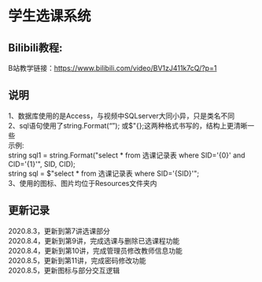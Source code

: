 # 学生选课系统  
## Bilibili教程:  
B站教学链接：https://www.bilibili.com/video/BV1zJ411k7cQ/?p=1  
## 说明
1、数据库使用的是Access，与视频中SQLserver大同小异，只是类名不同  
2、sql语句使用了string.Format(“”); 或$"{};这两种格式书写的，结构上更清晰一些  
示例:  
string sql1 = string.Format("select * from 选课记录表 where SID='{0}' and CID='{1}'", SID, CID);  
string sql = $"select * from 选课记录表 where SID='{SID}'";  
3、使用的图标、图片均位于Resources文件夹内  
##  更新记录
2020.8.3，更新到第7讲选课部分  
2020.8.4，更新到第9讲，完成选课与删除已选课程功能  
2020.8.4，更新到第10讲，完成管理员修改教师信息功能  
2020.8.5，更新到第11讲，完成密码修改功能  
2020.8.5，更新图标与部分交互逻辑 

